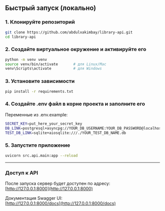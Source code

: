 ## Быстрый запуск (локально)

### 1. Клонируйте репозиторий

```bash
git clone https://github.com/abdulxakimbay/library-api.git
cd library-api
```

### 2. Создайте виртуальное окружение и активируйте его

```bash
python -m venv venv
source venv/bin/activate       # для Linux/Mac
venv\Scripts\activate          # для Windows
```

### 3. Установите зависимости

```bash
pip install -r requirements.txt
```

### 4. Создайте .env файл в корне проекта и заполните его

Переменные из .env.example:
```bash
SECRET_KEY=put_here_your_secret_key
DB_LINK=postgresql+asyncpg://YOUR_DB_USERNAME:YOUR_DB_PASSWORD@localhost:5432/YOUR_DB_NAME
TEST_DB_LINK=sqlite+aiosqlite:///./YOUR_TEST_DB_NAME.db
```

### 5. Запустите приложение

```bash
uvicorn src.api.main:app --reload 
```

---

### Доступ к API

После запуска сервер будет доступен по адресу:  
[http://127.0.0.1:8000](http://127.0.0.1:8000)

Документация Swagger UI:  
[http://127.0.0.1:8000/docs](http://127.0.0.1:8000/docs)
